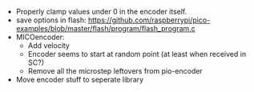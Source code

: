 - Properly clamp values under 0 in the encoder itself.
- save options in flash: https://github.com/raspberrypi/pico-examples/blob/master/flash/program/flash_program.c
- MICOencoder:
	- Add velocity
	- Encoder seems to start at random point (at least when received in SC?)
	- Remove all the microstep leftovers from pio-encoder
- Move encoder stuff to seperate library
